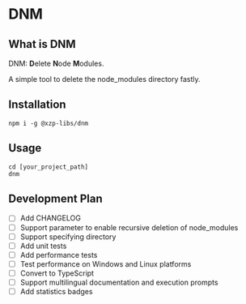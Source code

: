 # DNM

## What is DNM

DNM: **D**elete **N**ode **M**odules.

A simple tool to delete the node_modules directory fastly.

## Installation

```shell
npm i -g @xzp-libs/dnm
```

## Usage

```shell
cd [your_project_path]
dnm
```

## Development Plan

- [ ] Add CHANGELOG
- [ ] Support parameter to enable recursive deletion of node_modules
- [ ] Support specifying directory
- [ ] Add unit tests
- [ ] Add performance tests
- [ ] Test performance on Windows and Linux platforms
- [ ] Convert to TypeScript
- [ ] Support multilingual documentation and execution prompts
- [ ] Add statistics badges